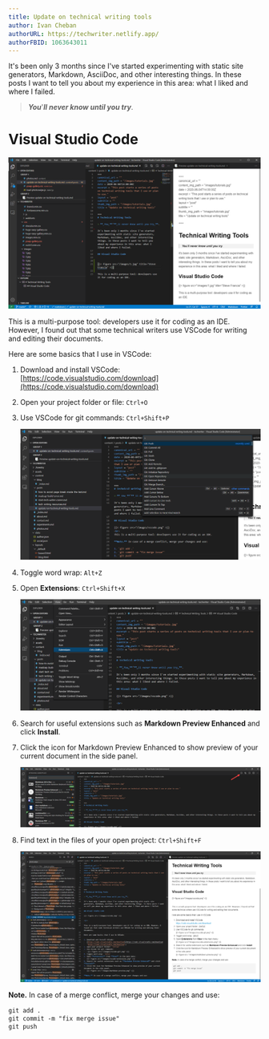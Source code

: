 ```yaml
---
title: Update on technical writing tools
author: Ivan Cheban
authorURL: https://techwriter.netlify.app/
authorFBID: 1063643011
---
```


It's been only 3 months since I've started experimenting with static site generators, Markdown, AsciiDoc, and other interesting things. In these posts I want to tell you about my experience in this area: what I liked and where I failed.

<!--truncate-->

> **_You_**'**_ll never know until you try_**.

# Visual Studio Code

![Visual Studio Code](assets/vscode.png)

This is a multi-purpose tool: developers use it for coding as an IDE. However, I found out that some technical writers use VSCode for writing and editing their documents.

Here are some basics that I use in VSCode:

1. Download and install VSCode:  
   [https://code.visualstudio.com/download](https://code.visualstudio.com/download)
2. Open your project folder or file: `Ctrl+O`
3. Use VSCode for git commands: `Ctrl+Shift+P`

   ![VSCode for Git](assets/vscode-git.png)

4. Toggle word wrap: `Alt+Z`
5. Open **Extensions**: `Ctrl+Shift+X`

   ![VSCode extensions](assets/vscode-extensions.png)

6. Search for useful extensions such as **Markdown Preview Enhanced** and click **Install**.
7. Click the icon for Markdown Preview Enhanced to show preview of your current document in the side panel.

   ![Markdown Preview](assets/markdown-preview.png)

8. Find text in the files of your open project: `Ctrl+Shift+F`

   ![Find in files](assets/find-in-files.png)

**Note.** In case of a merge conflict, merge your changes and use:

```
git add .
git commit -m "fix merge issue"
git push
```
